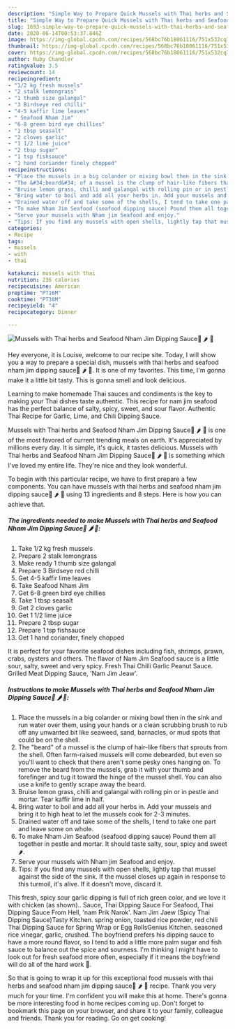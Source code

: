 ```yaml
---
description: "Simple Way to Prepare Quick Mussels with Thai herbs and Seafood Nham Jim Dipping Sauce🐚 🌶 🌿"
title: "Simple Way to Prepare Quick Mussels with Thai herbs and Seafood Nham Jim Dipping Sauce🐚 🌶 🌿"
slug: 1693-simple-way-to-prepare-quick-mussels-with-thai-herbs-and-seafood-nham-jim-dipping-sauce
date: 2020-06-14T00:53:37.846Z
image: https://img-global.cpcdn.com/recipes/568bc76b18061116/751x532cq70/mussels-with-thai-herbs-and-seafood-nham-jim-dipping-sauce🐚-🌶-🌿-recipe-main-photo.jpg
thumbnail: https://img-global.cpcdn.com/recipes/568bc76b18061116/751x532cq70/mussels-with-thai-herbs-and-seafood-nham-jim-dipping-sauce🐚-🌶-🌿-recipe-main-photo.jpg
cover: https://img-global.cpcdn.com/recipes/568bc76b18061116/751x532cq70/mussels-with-thai-herbs-and-seafood-nham-jim-dipping-sauce🐚-🌶-🌿-recipe-main-photo.jpg
author: Ruby Chandler
ratingvalue: 3.5
reviewcount: 14
recipeingredient:
- "1/2 kg fresh mussels"
- "2 stalk lemongrass"
- "1 thumb size galangal"
- "3 Birdseye red chilli"
- "4-5 kaffir lime leaves"
- " Seafood Nham Jim"
- "6-8 green bird eye chillies"
- "1 tbsp seasalt"
- "2 cloves garlic"
- "1 1/2 lime juice"
- "2 tbsp sugar"
- "1 tsp fishsauce"
- "1 hand coriander finely chopped"
recipeinstructions:
- "Place the mussels in a big colander or mixing bowl then in the sink and run water over them, using your hands or a clean scrubbing brush to rub off any unwanted bit like seaweed, sand, barnacles, or mud spots that could be on the shell."
- "The &#34;beard&#34; of a mussel is the clump of hair-like fibers that sprouts from the shell. Often farm-raised mussels will come debearded, but even so you&#39;ll want to check that there aren&#39;t some pesky ones hanging on. To remove the beard from the mussels, grab it with your thumb and forefinger and tug it toward the hinge of the mussel shell. You can also use a knife to gently scrape away the beard."
- "Bruise lemon grass, chilli and galangal with rolling pin or in pestle and mortar. Tear kaffir lime in half."
- "Bring water to boil and add all your herbs in. Add your mussels and bring it to high heat to let the mussels cook for 2-3 minutes."
- "Drained water off and take some of the shells, I tend to take one part and leave some on whole."
- "To make Nham Jim Seafood (seafood dipping sauce) Pound them all together in pestle and mortar. It should taste salty, sour, spicy and sweet 🌶."
- "Serve your mussels with Nham jim Seafood and enjoy."
- "Tips: If you find any mussels with open shells, lightly tap that mussel against the side of the sink. If the mussel closes up again in response to this turmoil, it&#39;s alive. If it doesn&#39;t move, discard it."
categories:
- Recipe
tags:
- mussels
- with
- thai

katakunci: mussels with thai 
nutrition: 236 calories
recipecuisine: American
preptime: "PT16M"
cooktime: "PT38M"
recipeyield: "4"
recipecategory: Dinner

---
```



![Mussels with Thai herbs and Seafood Nham Jim Dipping Sauce🐚 🌶 🌿](https://img-global.cpcdn.com/recipes/568bc76b18061116/751x532cq70/mussels-with-thai-herbs-and-seafood-nham-jim-dipping-sauce🐚-🌶-🌿-recipe-main-photo.jpg)

Hey everyone, it is Louise, welcome to our recipe site. Today, I will show you a way to prepare a special dish, mussels with thai herbs and seafood nham jim dipping sauce🐚 🌶 🌿. It is one of my favorites. This time, I'm gonna make it a little bit tasty. This is gonna smell and look delicious.

Learning to make homemade Thai sauces and condiments is the key to making your Thai dishes taste authentic. This recipe for nam jim seafood has the perfect balance of salty, spicy, sweet, and sour flavor. Authentic Thai Recipe for Garlic, Lime, and Chili Dipping Sauce.

Mussels with Thai herbs and Seafood Nham Jim Dipping Sauce🐚 🌶 🌿 is one of the most favored of current trending meals on earth. It's appreciated by millions every day. It is simple, it's quick, it tastes delicious. Mussels with Thai herbs and Seafood Nham Jim Dipping Sauce🐚 🌶 🌿 is something which I've loved my entire life. They're nice and they look wonderful.


To begin with this particular recipe, we have to first prepare a few components. You can have mussels with thai herbs and seafood nham jim dipping sauce🐚 🌶 🌿 using 13 ingredients and 8 steps. Here is how you can achieve that.

<!--inarticleads1-->

##### The ingredients needed to make Mussels with Thai herbs and Seafood Nham Jim Dipping Sauce🐚 🌶 🌿:

1. Take 1/2 kg fresh mussels
1. Prepare 2 stalk lemongrass
1. Make ready 1 thumb size galangal
1. Prepare 3 Birdseye red chilli
1. Get 4-5 kaffir lime leaves
1. Take  Seafood Nham Jim
1. Get 6-8 green bird eye chillies
1. Take 1 tbsp seasalt
1. Get 2 cloves garlic
1. Get 1 1/2 lime juice
1. Prepare 2 tbsp sugar
1. Prepare 1 tsp fishsauce
1. Get 1 hand coriander, finely chopped


It is perfect for your favorite seafood dishes including fish, shrimps, prawn, crabs, oysters and others. The flavor of Nam Jim Seafood sauce is a little sour, salty, sweet and very spicy. Fresh Thai Chilli Garlic Peanut Sauce. Grilled Meat Dipping Sauce, &#39;Nam Jim Jeaw&#39;. 

<!--inarticleads2-->

##### Instructions to make Mussels with Thai herbs and Seafood Nham Jim Dipping Sauce🐚 🌶 🌿:

1. Place the mussels in a big colander or mixing bowl then in the sink and run water over them, using your hands or a clean scrubbing brush to rub off any unwanted bit like seaweed, sand, barnacles, or mud spots that could be on the shell.
1. The &#34;beard&#34; of a mussel is the clump of hair-like fibers that sprouts from the shell. Often farm-raised mussels will come debearded, but even so you&#39;ll want to check that there aren&#39;t some pesky ones hanging on. To remove the beard from the mussels, grab it with your thumb and forefinger and tug it toward the hinge of the mussel shell. You can also use a knife to gently scrape away the beard.
1. Bruise lemon grass, chilli and galangal with rolling pin or in pestle and mortar. Tear kaffir lime in half.
1. Bring water to boil and add all your herbs in. Add your mussels and bring it to high heat to let the mussels cook for 2-3 minutes.
1. Drained water off and take some of the shells, I tend to take one part and leave some on whole.
1. To make Nham Jim Seafood (seafood dipping sauce) Pound them all together in pestle and mortar. It should taste salty, sour, spicy and sweet 🌶.
1. Serve your mussels with Nham jim Seafood and enjoy.
1. Tips: If you find any mussels with open shells, lightly tap that mussel against the side of the sink. If the mussel closes up again in response to this turmoil, it&#39;s alive. If it doesn&#39;t move, discard it.


This fresh, spicy sour garlic dipping is full of rich green color, and we love it with chicken (as shown).. Sauce, Thai Dipping Sauce For Seafood, Thai Dipping Sauce From Hell, &#39;nam Prik Narok&#39;. Nam Jim Jaew (Spicy Thai Dipping Sauce)Tasty Kitchen. spring onion, toasted rice powder, red chili Thai Dipping Sauce for Spring Wrap or Egg RollsGenius Kitchen. seasoned rice vinegar, garlic, crushed. The boyfriend prefers his dipping sauce to have a more round flavor, so I tend to add a little more palm sugar and fish sauce to balance out the spice and sourness. I&#39;m thinking I might have to look out for fresh seafood more often, especially if it means the boyfriend will do all of the hard work 🙂. 

So that is going to wrap it up for this exceptional food mussels with thai herbs and seafood nham jim dipping sauce🐚 🌶 🌿 recipe. Thank you very much for your time. I'm confident you will make this at home. There's gonna be more interesting food in home recipes coming up. Don't forget to bookmark this page on your browser, and share it to your family, colleague and friends. Thank you for reading. Go on get cooking!
